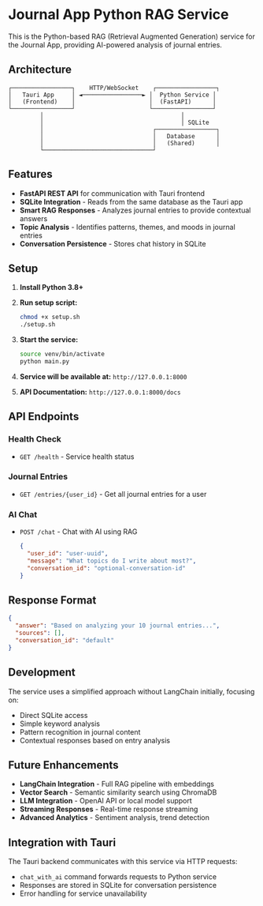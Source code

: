 # Journal App Python RAG Service

This is the Python-based RAG (Retrieval Augmented Generation) service for the Journal App, providing AI-powered analysis of journal entries.

## Architecture

```
┌─────────────────┐    HTTP/WebSocket    ┌─────────────────┐
│   Tauri App     │ ◄─────────────────► │  Python Service │
│   (Frontend)    │                     │  (FastAPI)      │
└─────────────────┘                     └─────────────────┘
         │                                       │
         │                                       │ SQLite
         │                               ┌─────────────────┐
         │                               │   Database      │
         │                               │   (Shared)      │
         └───────────────────────────────┘
```

## Features

- **FastAPI REST API** for communication with Tauri frontend
- **SQLite Integration** - Reads from the same database as the Tauri app
- **Smart RAG Responses** - Analyzes journal entries to provide contextual answers
- **Topic Analysis** - Identifies patterns, themes, and moods in journal entries
- **Conversation Persistence** - Stores chat history in SQLite

## Setup

1. **Install Python 3.8+**
2. **Run setup script:**
   ```bash
   chmod +x setup.sh
   ./setup.sh
   ```

3. **Start the service:**
   ```bash
   source venv/bin/activate
   python main.py
   ```

4. **Service will be available at:** `http://127.0.0.1:8000`
5. **API Documentation:** `http://127.0.0.1:8000/docs`

## API Endpoints

### Health Check
- `GET /health` - Service health status

### Journal Entries
- `GET /entries/{user_id}` - Get all journal entries for a user

### AI Chat
- `POST /chat` - Chat with AI using RAG
  ```json
  {
    "user_id": "user-uuid",
    "message": "What topics do I write about most?",
    "conversation_id": "optional-conversation-id"
  }
  ```

## Response Format

```json
{
  "answer": "Based on analyzing your 10 journal entries...",
  "sources": [],
  "conversation_id": "default"
}
```

## Development

The service uses a simplified approach without LangChain initially, focusing on:
- Direct SQLite access
- Simple keyword analysis
- Pattern recognition in journal content
- Contextual responses based on entry analysis

## Future Enhancements

- **LangChain Integration** - Full RAG pipeline with embeddings
- **Vector Search** - Semantic similarity search using ChromaDB
- **LLM Integration** - OpenAI API or local model support
- **Streaming Responses** - Real-time response streaming
- **Advanced Analytics** - Sentiment analysis, trend detection

## Integration with Tauri

The Tauri backend communicates with this service via HTTP requests:
- `chat_with_ai` command forwards requests to Python service
- Responses are stored in SQLite for conversation persistence
- Error handling for service unavailability
